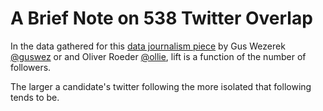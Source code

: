 # A Brief Note on 538 Twitter Overlap


In the data gathered for this [data journalism piece](https://fivethirtyeight.com/features/which-2020-candidates-have-the-most-in-common-on-twitter/) by Gus Wezerek [@guswez](https://twitter.com/guswez) or and Oliver Roeder [@ollie](https://twitter.com/ollie),  lift is a function of the number of followers. 

The larger a candidate's twitter following the more isolated that following tends to be. 

